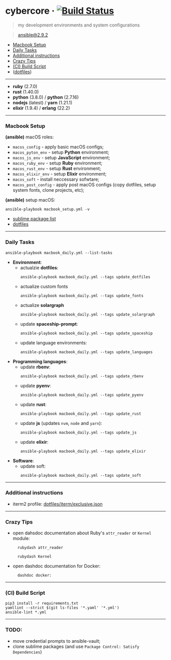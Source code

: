 # cybercore &middot; [![Build Status](https://travis-ci.org/0exp/cybercore.svg?branch=master)](https://travis-ci.org/0exp/cybercore)

> my development environments and system configurations

> ansible@2.9.2

- [Macbook Setup](#macbook-setup)
- [Daily Tasks](#daily-tasks)
- [Additional instructions](#additional-instructions)
- [Crazy Tips](#crazy-tips)
- [(CI) Build Script](#ci-build-script)
- ([dotfiles](dotfiles))

---

- **ruby** (2.7.0)
- **rust** (1.40.0)
- **python** (3.8.0) / **python** (2.7.16)
- **nodejs** (latest) / **yarn** (1.21.1)
- **elixir** (1.9.4) / **erlang** (22.2)

---

### Macbook Setup

**(ansible)** macOS roles:
  - `macos_config` - apply basic macOS configs;
  - `macos_pyton_env` - setup **Python** environment;
  - `macos_js_env` - setup **JavaScript** environment;
  - `macos_ruby_env` - setup **Ruby** environment;
  - `macos_rust_env` - setup **Rust** environment;
  - `macos_elixir_env` - setup **Elixir** environment;
  - `macos_soft` - install neccessary sofwtare;
  - `macos_post_config` - apply post macOS configs (copy dotfiles, setup system fonts, clone projects, etc);

**(ansible)** setup macOS:
```shell
ansible-playbook macbook_setup.yml -v
```

- [sublime package list](dotfiles/sublime/packages.md)
- [dotfiles](dotfiles)

---

### Daily Tasks

```shell
ansible-playbook macbook_daily.yml --list-tasks
```

- **Environment**:
  - actualzie **dotfiles**:
    ```shell
    ansible-playbook macbook_daily.yml --tags update_dotfiles
    ````
  - actualize custom fonts
    ```shell
    ansible-playbook macbook_daily.yml --tags update_fonts
    ```
  - actualize **solargraph**
    ```shell
    ansible-playbook macbook_daily.yml --tags update_solargraph
    ```
  - update **spaceship-prompt**:
    ```shell
    ansible-playbook macbook_daily.yml --tags update_spaceship
    ```
  - update language environments:
    ```shell
    ansible-playbook macbook_daily.yml --tags update_languages
    ```
- **Programming languages**:
  - update **rbenv**:
    ```shell
    ansible-playbook macbook_daily.yml --tags update_rbenv
    ```
  - update **pyenv**:
    ```shell
    ansible-playbook macbook_daily.yml --tags update_pyenv
    ```
  - update **rust**:
    ```shell
    ansible-playbook macbook_daily.yml --tags update_rust
    ```
  - update **js** (updates `nvm`, `node` and `yarn`):
    ```shell
    ansible-playbook macbook_daily.yml --tags update_js
    ```
  - update **elixir**:
    ```shell
    ansible-playbook macbook_daily.yml --tags update_elixir
    ```
- **Software**:
  - update soft:
    ```shell
    ansible-playbook macbook_daily.yml --tags update_soft
    ```

---

### Additional instructions

- iterm2 profile: [dotfiles/iterm/exclusive.json](blob/master/dotfiles/iterm/exclusive.json)

---

### Crazy Tips

- open dahsdoc documentation about Ruby's `attr_reader` or `Kernel` module:
  ```shell
    rubydash attr_reader
  ```
  ```shell
    rubydash Kernel
  ```

- open dashdoc documentation for Docker:
  ```shell
    dashdoc docker:
  ```

---

### (CI) Build Script

```shell
pip3 install -r requirements.txt
yamllint --strict $(git ls-files '*.yaml' '*.yml')
ansible-lint *.yml
```

---

### TODO:

- move credential prompts to ansible-vault;
- clone sublime packages (and use `Package Control: Satisfy Dependencies`)

